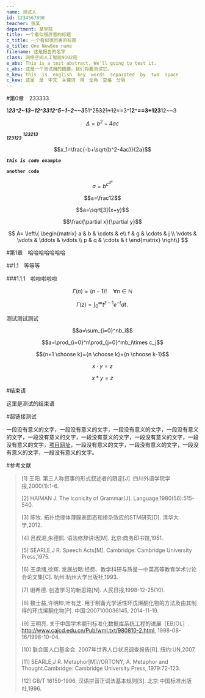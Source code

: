 ```yaml
---
name: 测试人
id: 1234567890
teacher: 张某
department: 某学院
title: 一个看似很厉害的标题
c_title: 一个看似很厉害的标题
e_title: One NewBee name
filename: 这是报告的名字
class: 网络空间人工智能9102班
e_abs: This is a test abstract. We'll going to test it.
c_abs: 这是一个测试用的摘要，我们将要测试它。
e_kew: this  is  english  key  words  separated  by  two  space
c_kew: 这里　是　中文　关键词　用　全角　空格　分隔
---
```


#第0章　233333

1***23^2~13~12^3312^5~1~2~~3***51^2~~5321*12~~==3^1**2^==~~3*12~~3**12~~3

$$\Delta=b^2-4ac$$

***<sub>123123</sub> <sup>123213</sup>***

$$x_1=\frac{-b+\sqrt{b^2-4ac}}{2a}$$

***`this is code example`***

**`another code`**

$$a=b^{c^{d^{e}}}$$

$$a=\frac12$$

$$a=\sqrt[3]{x+y}$$

$$\frac{\partial x}{\partial y}$$

$$
A= \left\{ \begin{matrix} a & b & \cdots & e\\ f & g & \cdots & j \\ \vdots & \vdots & \ddots & \vdots \\ p & q & \cdots & t \end{matrix} \right\}
$$

#第1章　哈哈哈哈哈哈哈

##1.1　等等等

###1.1.1　啦啦啦啦啦

$$\Gamma(n) = (n-1)!\quad\forall n\in\mathbb N$$

$$
\Gamma(z) = \int_0^\infty t^{z-1}e^{-t}dt\,.
$$

测试测试测试

$$a=\sum_{i=0}^nb_i$$

$$a=\prod_{i=0}^n\prod_{j=0}^mb_i\times c_j$$

$${n+1 \choose k}={n \choose k}+{n \choose k-1}$$

$$x \cdot y=z$$

$$x \ast y=z$$

#结束语

这里是测试的结束语

#超链接测试

一段没有意义的文字，一段没有意义的文字，一段没有意义的文字，一段没有意义的文字，一段没有意义的文字，一段没有意义的文字，一段没有意义的文字，一段没有意义的文字，[项目网址](https://github.com/wncka/md2docx-csharp)，一段没有意义的文字，一段没有意义的文字，一段没有意义的文字，一段没有意义的文字。

#参考文献

> [1]  王阳. 第三人称叙事的形式叙述者的限定[J]. 四川外语学院学报,2000(1):1-6.
>
> [2]  HAIMAN J. The Iconicity of Grammar[J]. Language,1980(56):515-540.
>
> [3]  陈牧. 拓扑绝缘体薄膜表面态和掺杂效应的STM研究[D]. 清华大学,2012.
>
> [4]  吕叔湘,朱德熙. 语法修辞讲话[M]. 北京:商务印书馆,1951.
>
> [5]  SEARLE,J R. Speech Acts[M]. Cambridge: Cambridge University Press,1975.
>
> [6]  王承绪,徐辉. 发展战略:经费、教学科研与质量—中英高等教育学术讨论会论文集[C]. 杭州:杭州大学出版社,1993.
>
> [7]  谢希德. 创造学习的新思路[N]. 人民日报,1998-12-25(10).
>
> [8]  魏士益,许明坤,叶有芝. 用于制备光学活性环戊烯酮化物的方法及由其制得的环戊烯酮化物[P]. 中国:2007100036145, 2014-11-19.
>
> [9]  王明亮. 关于中国学术期刊标准化数据库系统工程的进展［EB/OL］. http://www.cajcd.edu.cn/Pub/wml.txt/980810-2.html, 1998-08-16/1998-10-04.
>
> [10] 联合国人口基金会. 2007年世界人口状况调查报告[R]. 纽约:UN,2007.
>
> [11] SEARLE,J R. Metaphor[M]//ORTONY, A. Metaphor and Thought.Cambridge: Cambridge University Press, 1979:72-123.
>
> [12] GB/T 16159-1996, 汉语拼音正词法基本规则[S]. 北京:中国标准出版社,1996.
